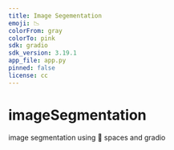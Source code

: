 ```yaml
---
title: Image Segementation
emoji: 📉
colorFrom: gray
colorTo: pink
sdk: gradio
sdk_version: 3.19.1
app_file: app.py
pinned: false
license: cc
---
```



# imageSegmentation
image segmentation using 🤗 spaces and gradio
